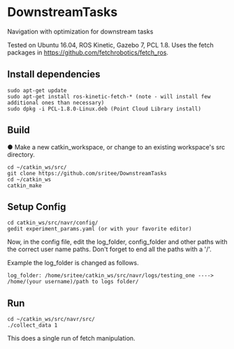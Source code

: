 # DownstreamTasks
Navigation with optimization for downstream tasks

Tested on Ubuntu 16.04, ROS Kinetic, Gazebo 7, PCL 1.8. Uses the fetch packages in https://github.com/fetchrobotics/fetch_ros. 

## Install dependencies

```
sudo apt-get update
sudo apt-get install ros-kinetic-fetch-* (note - will install few additional ones than necessary)
sudo dpkg -i PCL-1.8.0-Linux.deb (Point Cloud Library install)
```

## Build

● Make a new catkin_workspace, or change to an existing workspace's src directory. 

```
cd ~/catkin_ws/src/
git clone https://github.com/sritee/DownstreamTasks
cd ~/catkin_ws
catkin_make
```
## Setup Config

```
cd catkin_ws/src/navr/config/
gedit experiment_params.yaml (or with your favorite editor)
```

Now, in the config file, edit the log_folder, config_folder and other paths with the correct user name paths.
Don't forget to end all the paths with a '/'.

Example the log_folder is changed as follows.

```
log_folder: /home/sritee/catkin_ws/src/navr/logs/testing_one ----> /home/(your username)/path to logs folder/
```

## Run

```
cd ~/catkin_ws/src/navr/src/
./collect_data 1
```

This does a single run of fetch manipulation. 


